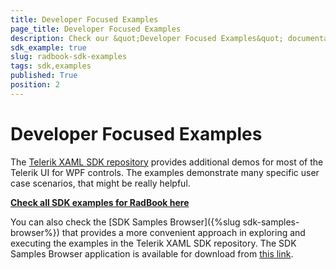 ```yaml
---
title: Developer Focused Examples
page_title: Developer Focused Examples
description: Check our &quot;Developer Focused Examples&quot; documentation article for the RadBook {{ site.framework_name }} control.
sdk_example: true
slug: radbook-sdk-examples
tags: sdk,examples
published: True
position: 2
---
```


# Developer Focused Examples

The [Telerik XAML SDK repository](https://github.com/telerik/xaml-sdk/tree/master/) provides additional demos for most of the Telerik UI for WPF controls. The examples demonstrate many specific user case scenarios, that might be really helpful. 

__[Check all SDK examples for RadBook here](https://github.com/telerik/xaml-sdk/tree/master/Book)__

You can also check the [SDK Samples Browser]({%slug sdk-samples-browser%}) that provides a more convenient approach in exploring and executing the examples in the Telerik XAML SDK repository. The SDK Samples Browser application is available for download from [this link](https://demos.telerik.com/xaml-sdkbrowser/).
